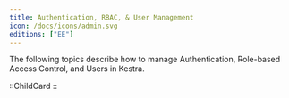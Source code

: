 ```yaml
---
title: Authentication, RBAC, & User Management
icon: /docs/icons/admin.svg
editions: ["EE"]
---
```


The following topics describe how to manage Authentication, Role-based Access Control, and Users in Kestra.

::ChildCard
::
